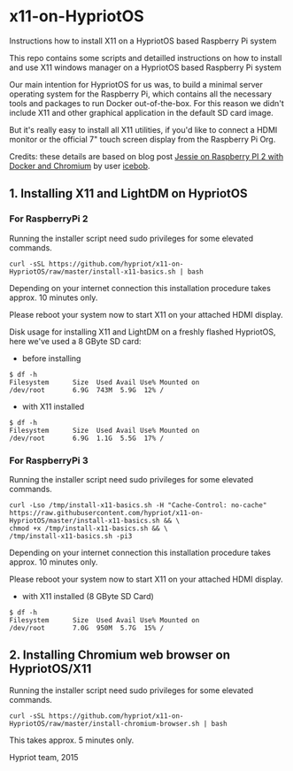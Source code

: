 # x11-on-HypriotOS
Instructions how to install X11 on a HypriotOS based Raspberry Pi system

This repo contains some scripts and detailled instructions on how to install and use X11 windows manager on a HypriotOS based Raspberry Pi system

Our main intention for HypriotOS for us was, to build a minimal server operating system for the 
Raspberry Pi, which contains all the necessary tools and packages to run Docker out-of-the-box. 
For this reason we didn't include X11 and other graphical application in the default SD card image.

But it's really easy to install all X11 utilities, if you'd like to connect a HDMI monitor or the official 7" touch screen display from the Raspberry Pi Org.

Credits:
these details are based on blog post [Jessie on Raspberry PI 2 with Docker and Chromium](https://medium.com/@icebob/jessie-on-raspberry-pi-2-with-docker-and-chromium-c43b8d80e7e1) by user [icebob](https://medium.com/@icebob).


## 1. Installing X11 and LightDM on HypriotOS

### For RaspberryPi 2

Running the installer script need sudo privileges for some elevated commands.
```
curl -sSL https://github.com/hypriot/x11-on-HypriotOS/raw/master/install-x11-basics.sh | bash
```
Depending on your internet connection this installation procedure takes approx. 10 minutes only.

Please reboot your system now to start X11 on your attached HDMI display.

Disk usage for installing X11 and LightDM on a freshly flashed HypriotOS, here we've used a 8 GByte SD card:
 - before installing
```
$ df -h
Filesystem      Size  Used Avail Use% Mounted on
/dev/root       6.9G  743M  5.9G  12% /
```
 - with X11 installed
```
$ df -h
Filesystem      Size  Used Avail Use% Mounted on
/dev/root       6.9G  1.1G  5.5G  17% /
```

### For RaspberryPi 3

Running the installer script need sudo privileges for some elevated commands.
```
curl -Lso /tmp/install-x11-basics.sh -H "Cache-Control: no-cache" https://raw.githubusercontent.com/hypriot/x11-on-HypriotOS/master/install-x11-basics.sh && \
chmod +x /tmp/install-x11-basics.sh && \
/tmp/install-x11-basics.sh -pi3
```
Depending on your internet connection this installation procedure takes approx. 10 minutes only.

Please reboot your system now to start X11 on your attached HDMI display.

- with X11 installed (8 GByte SD Card)
```
$ df -h
Filesystem      Size  Used Avail Use% Mounted on
/dev/root       7.0G  950M  5.7G  15% /
```

## 2. Installing Chromium web browser on HypriotOS/X11
Running the installer script need sudo privileges for some elevated commands.
```
curl -sSL https://github.com/hypriot/x11-on-HypriotOS/raw/master/install-chromium-browser.sh | bash
```
This takes approx. 5 minutes only.


Hypriot team, 2015

